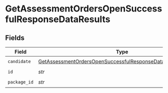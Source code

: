 # GetAssessmentOrdersOpenSuccessfulResponseDataResults


## Fields

| Field                                                                                                                                                 | Type                                                                                                                                                  | Required                                                                                                                                              | Description                                                                                                                                           |
| ----------------------------------------------------------------------------------------------------------------------------------------------------- | ----------------------------------------------------------------------------------------------------------------------------------------------------- | ----------------------------------------------------------------------------------------------------------------------------------------------------- | ----------------------------------------------------------------------------------------------------------------------------------------------------- |
| `candidate`                                                                                                                                           | [GetAssessmentOrdersOpenSuccessfulResponseDataResultsCandidate](../../models/shared/getassessmentordersopensuccessfulresponsedataresultscandidate.md) | :heavy_check_mark:                                                                                                                                    | N/A                                                                                                                                                   |
| `id`                                                                                                                                                  | *str*                                                                                                                                                 | :heavy_check_mark:                                                                                                                                    | N/A                                                                                                                                                   |
| `package_id`                                                                                                                                          | *str*                                                                                                                                                 | :heavy_check_mark:                                                                                                                                    | N/A                                                                                                                                                   |